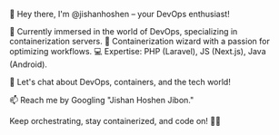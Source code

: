 👋 Hey there, I'm @jishanhoshen – your DevOps enthusiast!

🚀 Currently immersed in the world of DevOps, specializing in containerization servers.
🐳 Containerization wizard with a passion for optimizing workflows.
💻 Expertise: PHP (Laravel), JS (Next.js), Java (Android).

💬 Let's chat about DevOps, containers, and the tech world!

📫 Reach me by Googling "Jishan Hoshen Jibon."

Keep orchestrating, stay containerized, and code on! 🚢💡

<!---
jishanhoshen/jishanhoshen is a ✨ special ✨ repository because its `README.md` (this file) appears on your GitHub profile.
You can click the Preview link to take a look at your changes.
--->

